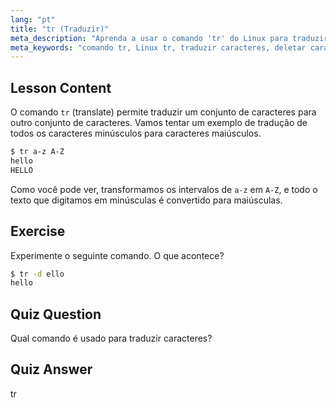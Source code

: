 ```yaml
---
lang: "pt"
title: "tr (Traduzir)"
meta_description: "Aprenda a usar o comando 'tr' do Linux para traduzir e deletar caracteres. Entenda a tradução de caracteres com exemplos e exercícios. Comece sua jornada no Linux!"
meta_keywords: "comando tr, Linux tr, traduzir caracteres, deletar caracteres, tutorial Linux, Linux para iniciantes, guia Linux"
---
```


## Lesson Content

O comando `tr` (translate) permite traduzir um conjunto de caracteres para outro conjunto de caracteres. Vamos tentar um exemplo de tradução de todos os caracteres minúsculos para caracteres maiúsculos.

```bash
$ tr a-z A-Z
hello
HELLO
```

Como você pode ver, transformamos os intervalos de `a-z` em `A-Z`, e todo o texto que digitamos em minúsculas é convertido para maiúsculas.

## Exercise

Experimente o seguinte comando. O que acontece?

```bash
$ tr -d ello
hello
```

## Quiz Question

Qual comando é usado para traduzir caracteres?

## Quiz Answer

tr
